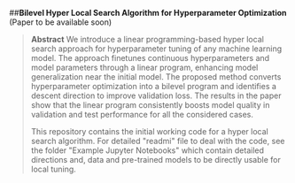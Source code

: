 ##**Bilevel Hyper Local Search Algorithm for Hyperparameter Optimization**
(Paper to be available soon)

> **Abstract** We introduce a linear programming-based hyper local search approach for
hyperparameter tuning of any machine learning model. The approach finetunes
continuous hyperparameters and model parameters through a linear program,
enhancing model generalization near the initial model. The proposed method converts
hyperparameter optimization into a bilevel program and identifies a descent direction to
improve validation loss. The results in the paper show that the linear program
consistently boosts model quality in validation and test performance for all the
considered cases.
>
> This repository contains the initial working code for a hyper local search algorithm. For detailed "readmi" file to deal with the code, see the folder "Example Jupyter Notebooks" which contain detailed directions and, data and pre-trained models to be directly usable for local tuning.
